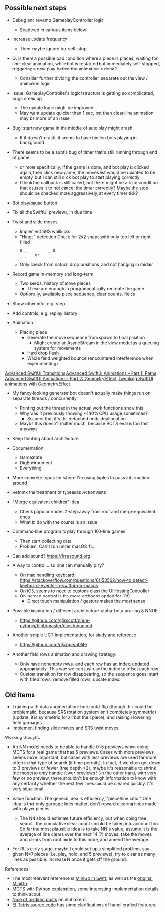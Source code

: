 
## Possible next steps

- Debug and revamp GameplayController logic
    - Scattered in various items below

- Increase update frequency
    - Then maybe ignore bot self-stop

- Q: is there a possible bad condition where a piece is placed, waiting for
  line-clear animation, while bot is restarted but immediately self-stopped,
  triggering a new play before the animation is done?
    - Consider further dividing the controller, separate out the view /
      animation logic

- Issue: GameplayController's logic/structure is getting so complicated, bugs creep up
    - The update logic might be improved
    - May want update quicker than 1 sec, but then clear-line animation may be
      more of an issue

- Bug: start new game in the middle of auto play might crash
    - If it doesn't crash, it seems to have hidden bots playing in background

- There seems to be a subtle bug of timer that's still running through end of
  game
    - or more specifically, if the game is done, and bot play is clicked again,
      then click new game, the moves list would be updated to be empty, but I
      can still click bot play to start playing correctly
    - I think the callback is still called, but there might be a race condition
      that causes it to not cancel the timer correctly?  Maybe the stop should
      be checked more aggressively, at every timer tick?
      
      
- Bot play/pause button

- Fix all the SwiftUI previews, in due time

- Twist and slide moves
    - Implement SRS wallkicks
    - "Hinge" detection
        Check for 2x2 shape with only top left or right filled
        ```
        O _          _ O
        _ _    or    _ _
        ```
    - Only check from natural drop positions, and not hanging in midair

- Record game in-memory and long-term
    - Two seeds, history of move pieces
        - These are enough to programmatically recreate the game
    - Optionally, available piece sequence, clear counts, fields

- Show other info, e.g. step

- Add controls, e.g. replay history

- Animation
    - Placing piece
        - Generate the move sequence from spawn to final position
            - Might create an AsyncStream in the view model as a queuing system
              for movements
        - Hard drop flash
        - Whole field weighted bounce (encountered interference when
          experimenting)
   
[Advanced SwiftUI Transitions](https://swiftui-lab.com/advanced-transitions/)
[Advanced SwiftUI Animations – Part 1: Paths](https://swiftui-lab.com/swiftui-animations-part1/)
[Advanced SwiftUI Animations – Part 2: GeometryEffect](https://swiftui-lab.com/swiftui-animations-part2/)
[Tweaking SwiftUI animations with GeometryEffect](https://nerdyak.tech/development/2019/08/29/tweaking-animations-with-GeometryEffect.html)
    

- My fancy-looking generator bot doesn't actually make things run on separate
  threads / concurrently
    - Printing out the thread in the actual work functions show this
    - Why was it previously showing ~140% CPU usage sometimes?
        - Suspect that it's the detached node deallocation
    - Maybe this doesn't matter much, because BCTS eval is too fast anyways
    
- Keep thinking about architecture

- Documentation
    - GameState
    - DigEnvironment
    - Everything

- More concrete types for where I'm using tuples to pass information around

- Rethink the treatment of typealias ActionVisits

- "Merge equivalent children" idea
    - Check popular nodes 2-step away from root and merge equivalent ones
    - What to do with the counts is an issue

- Command-line program to play through 100-line games
    - Then start collecting data
    - Problem:  Can't run under macOS 11...
    
- Can add sound? https://freesound.org

- A way to control... so one can manually play?
    - On mac handling keyboard:
        https://stackoverflow.com/questions/61153562/how-to-detect-keyboard-events-in-swiftui-on-macos
    - On iOS, seems to need to custom-class the UIHostingController
    - On-screen control is the more orthodox option for iOS
        - Direct touch manipulation / gesture makes the most sense

- Possible inspiration / different architecture: alpha-beta pruning & NNUE
    - https://github.com/glinscott/nnue-pytorch/blob/master/docs/nnue.md

- Another simple UCT implementation, for study and reference
    - https://github.com/dkappe/a0lite

- Another field rows animation and drawing strategy:
    - Only have nonempty rows, and each row has an index, updated
      appropriately.  This way we can just use the index to offset each row.
    - Custom transition for row disappearing, so the sequence goes: start with
      filled rows, remove filled rows, update index.


## Old items

- Training with data augmentation: horizontal flip (though this could be problematic, because SRS rotation system isn't completely symmetric) (update: it is symmetric for all but the I piece), and raising / lowering field garbages
- Implement finding slide moves and SRS twist moves



Working thought:

- An NN model needs to be able to handle 0~5 previews when doing MCTS for a real game that has 5 previews.  Cases with more previews seems more important, but cases with less previews are used far more often in that type of search (if time permits).  In fact, if we often get down to 3 previews or fewer (tree depth >2), maybe it's reasonable to shrink the model to only handle fewer previews?  On the other hand, with very few or no preview, there shouldn't be enough information to know with any certainty whether the next few lines could be cleared quickly.  It's very situational.

- Value function.  The general idea is efficiency, "piece/line ratio."  One idea is that only garbage lines matter, don't reward clearing lines made with player pieces.
  - The NN should estimate future efficiency, but when doing tree search, the cumulative clear count should be taken into account too.  So far the most plausible idea is to take NN's value, assume it is the average of line clears over the next 14 (?) moves, take the moves and clears from root node to this node, and amend the average.

- For RL's early stage, maybe I could set up a simplified problem, say given N=7 pieces (i.e. play, hold, and 5 previews), try to clear as many lines as possible.  Increase N once it gets off the ground.


References:
- The most relevant reference is [MiniGo in Swift](https://github.com/tensorflow/swift-models/tree/master/MiniGo), as well as the [original MiniGo](https://github.com/tensorflow/minigo).
- [MCTS with Python explanation](http://www.moderndescartes.com/essays/deep_dive_mcts/), some interesting implementation details to think about.
- [Nice of medium posts](https://medium.com/oracledevs/lessons-from-alphazero-part-3-parameter-tweaking-4dceb78ed1e5) on AlphaZero.
- [El-Tetris](http://imake.ninja/el-tetris-an-improvement-on-pierre-dellacheries-algorithm/) [source code](https://github.com/daogan/tetris-ai/blob/master/tetris_ai.py) has some clarifications of hand-crafted features.



